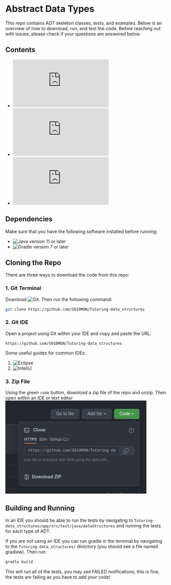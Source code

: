 
# Abstract Data Types
This repo contains ADT skeleton classes, tests, and examples.  Below is an overview of how to download, run, and test the code.  Before reaching out with issues, please check if your questions are answered below.

## Contents
 - ![Dependencies](https://github.com/S010MON/Tutoring-data_structures/blob/master/README.md#dependencies)
 - ![Cloning the Repo](https://github.com/S010MON/Tutoring-data_structures/blob/master/README.md#cloning-the-repo)
 - ![Building and Running](https://github.com/S010MON/Tutoring-data_structures/blob/master/README.md#building-and-running)


## Dependencies
Make sure that you have the following software installed before running:
 - ![Java](https://www.java.com/en/) version 11 or later
 - ![Gradle](https://gradle.org/) version 7 or later

## Cloning the Repo
There are three ways to download the code from this repo:

### 1. Git Terminal
Download ![Git](https://git-scm.com/). Then run the following command:

```bash
git clone https://github.com/S010MON/Tutoring-data_structures
```

### 2. Git IDE
Open a project using Git within your IDE and copy and paste the URL:
```
https://github.com/S010MON/Tutoring-data_structures
```
Some useful guides for common IDEs:
1. ![Eclipse](https://www.geeksforgeeks.org/how-to-clone-a-project-from-github-using-eclipse/) 
2. ![IntelliJ](https://www.jetbrains.com/idea/guide/tutorials/creating-a-project-from-github/clone-from-github/)


### 3. Zip File
Using the green `code` button, download a zip file of the repo and unzip.  Then open within an IDE or text editor
![zip_screenshot.png](https://github.com/S010MON/Tutoring-data_structures/blob/master/zip_screenshot.png)


## Building and Running
In an IDE you should be able to run the tests by navigating to `Tutoring-data_structures/app/src/test/java/dataStructures` and running the tests for each type of ADT. 

If you are not using an IDE you can run gradle in the terminal by navigating to the `Tutoring-data_structures/` directory (you should see a file named gradlew).  Then run:
```bash
gradle build
```
This will run all of the tests, you may see FAILED notifications, this is fine, the tests are failing as you have to add your code!

